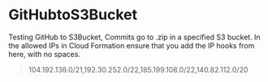 # GitHubtoS3Bucket
Testing GitHub to S3Bucket, Commits go to .zip in a specified S3 bucket.
In the allowed IPs in Cloud Formation ensure that you add the IP hooks from here, with no spaces. 

>104.192.136.0/21,192.30.252.0/22,185.199.108.0/22,140.82.112.0/20


